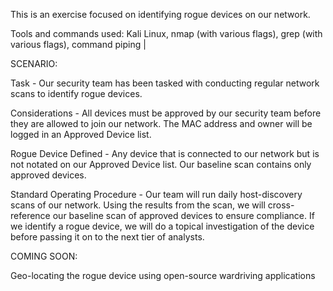 This is an exercise focused on identifying rogue devices on our network.

Tools and commands used: Kali Linux, nmap (with various flags), grep (with various flags), command piping |

SCENARIO:

Task - Our security team has been tasked with conducting regular network scans to identify rogue devices.

Considerations - All devices must be approved by our security team before they are allowed to join our network. The MAC address and owner will be logged in an Approved Device list.

Rogue Device Defined - Any device that is connected to our network but is not notated on our Approved Device list. Our baseline scan contains only approved devices.

Standard Operating Procedure - Our team will run daily host-discovery scans of our network. Using the results from the scan, we will cross-reference our baseline scan of approved devices to ensure compliance. If we identify a rogue device, we will do a topical investigation of the device before passing it on to the next tier of analysts.

COMING SOON:

Geo-locating the rogue device using open-source wardriving applications
